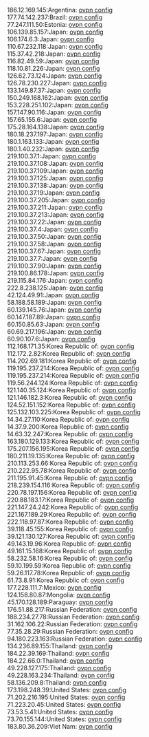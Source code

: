 186.12.169.145:Argentina: [ovpn config](vpn/186_12_169_145.ovpn)  
177.74.142.237:Brazil: [ovpn config](vpn/177_74_142_237.ovpn)  
77.247.111.50:Estonia: [ovpn config](vpn/77_247_111_50.ovpn)  
106.139.85.157:Japan: [ovpn config](vpn/106_139_85_157.ovpn)  
106.174.6.3:Japan: [ovpn config](vpn/106_174_6_3.ovpn)  
110.67.232.118:Japan: [ovpn config](vpn/110_67_232_118.ovpn)  
115.37.42.218:Japan: [ovpn config](vpn/115_37_42_218.ovpn)  
116.82.49.59:Japan: [ovpn config](vpn/116_82_49_59.ovpn)  
118.10.81.226:Japan: [ovpn config](vpn/118_10_81_226.ovpn)  
126.62.73.124:Japan: [ovpn config](vpn/126_62_73_124.ovpn)  
126.78.230.227:Japan: [ovpn config](vpn/126_78_230_227.ovpn)  
133.149.87.37:Japan: [ovpn config](vpn/133_149_87_37.ovpn)  
150.249.168.162:Japan: [ovpn config](vpn/150_249_168_162.ovpn)  
153.228.251.102:Japan: [ovpn config](vpn/153_228_251_102.ovpn)  
157.147.90.116:Japan: [ovpn config](vpn/157_147_90_116.ovpn)  
157.65.155.6:Japan: [ovpn config](vpn/157_65_155_6.ovpn)  
175.28.164.138:Japan: [ovpn config](vpn/175_28_164_138.ovpn)  
180.18.237.197:Japan: [ovpn config](vpn/180_18_237_197.ovpn)  
180.1.163.133:Japan: [ovpn config](vpn/180_1_163_133.ovpn)  
180.1.40.232:Japan: [ovpn config](vpn/180_1_40_232.ovpn)  
219.100.37.1:Japan: [ovpn config](vpn/219_100_37_1.ovpn)  
219.100.37.108:Japan: [ovpn config](vpn/219_100_37_108.ovpn)  
219.100.37.109:Japan: [ovpn config](vpn/219_100_37_109.ovpn)  
219.100.37.125:Japan: [ovpn config](vpn/219_100_37_125.ovpn)  
219.100.37.138:Japan: [ovpn config](vpn/219_100_37_138.ovpn)  
219.100.37.19:Japan: [ovpn config](vpn/219_100_37_19.ovpn)  
219.100.37.205:Japan: [ovpn config](vpn/219_100_37_205.ovpn)  
219.100.37.211:Japan: [ovpn config](vpn/219_100_37_211.ovpn)  
219.100.37.213:Japan: [ovpn config](vpn/219_100_37_213.ovpn)  
219.100.37.22:Japan: [ovpn config](vpn/219_100_37_22.ovpn)  
219.100.37.4:Japan: [ovpn config](vpn/219_100_37_4.ovpn)  
219.100.37.50:Japan: [ovpn config](vpn/219_100_37_50.ovpn)  
219.100.37.58:Japan: [ovpn config](vpn/219_100_37_58.ovpn)  
219.100.37.67:Japan: [ovpn config](vpn/219_100_37_67.ovpn)  
219.100.37.7:Japan: [ovpn config](vpn/219_100_37_7.ovpn)  
219.100.37.90:Japan: [ovpn config](vpn/219_100_37_90.ovpn)  
219.100.86.178:Japan: [ovpn config](vpn/219_100_86_178.ovpn)  
219.115.84.176:Japan: [ovpn config](vpn/219_115_84_176.ovpn)  
222.8.238.125:Japan: [ovpn config](vpn/222_8_238_125.ovpn)  
42.124.49.91:Japan: [ovpn config](vpn/42_124_49_91.ovpn)  
58.188.58.189:Japan: [ovpn config](vpn/58_188_58_189.ovpn)  
60.139.145.76:Japan: [ovpn config](vpn/60_139_145_76.ovpn)  
60.147.187.89:Japan: [ovpn config](vpn/60_147_187_89.ovpn)  
60.150.85.63:Japan: [ovpn config](vpn/60_150_85_63.ovpn)  
60.69.217.196:Japan: [ovpn config](vpn/60_69_217_196.ovpn)  
60.90.107.6:Japan: [ovpn config](vpn/60_90_107_6.ovpn)  
112.168.171.35:Korea Republic of: [ovpn config](vpn/112_168_171_35.ovpn)  
112.172.2.82:Korea Republic of: [ovpn config](vpn/112_172_2_82.ovpn)  
114.202.69.181:Korea Republic of: [ovpn config](vpn/114_202_69_181.ovpn)  
119.195.237.214:Korea Republic of: [ovpn config](vpn/119_195_237_214.ovpn)  
119.195.237.214:Korea Republic of: [ovpn config](vpn/119_195_237_214.ovpn)  
119.56.244.124:Korea Republic of: [ovpn config](vpn/119_56_244_124.ovpn)  
121.140.35.124:Korea Republic of: [ovpn config](vpn/121_140_35_124.ovpn)  
121.146.182.3:Korea Republic of: [ovpn config](vpn/121_146_182_3.ovpn)  
124.52.151.152:Korea Republic of: [ovpn config](vpn/124_52_151_152.ovpn)  
125.132.103.225:Korea Republic of: [ovpn config](vpn/125_132_103_225.ovpn)  
14.34.27.110:Korea Republic of: [ovpn config](vpn/14_34_27_110.ovpn)  
14.37.9.200:Korea Republic of: [ovpn config](vpn/14_37_9_200.ovpn)  
14.63.32.247:Korea Republic of: [ovpn config](vpn/14_63_32_247.ovpn)  
163.180.129.133:Korea Republic of: [ovpn config](vpn/163_180_129_133.ovpn)  
175.207.156.195:Korea Republic of: [ovpn config](vpn/175_207_156_195.ovpn)  
180.211.19.135:Korea Republic of: [ovpn config](vpn/180_211_19_135.ovpn)  
210.113.253.66:Korea Republic of: [ovpn config](vpn/210_113_253_66.ovpn)  
210.222.95.78:Korea Republic of: [ovpn config](vpn/210_222_95_78.ovpn)  
211.195.91.45:Korea Republic of: [ovpn config](vpn/211_195_91_45.ovpn)  
218.239.154.116:Korea Republic of: [ovpn config](vpn/218_239_154_116.ovpn)  
220.78.197.156:Korea Republic of: [ovpn config](vpn/220_78_197_156.ovpn)  
220.88.183.17:Korea Republic of: [ovpn config](vpn/220_88_183_17.ovpn)  
221.147.24.242:Korea Republic of: [ovpn config](vpn/221_147_24_242.ovpn)  
221.167.189.29:Korea Republic of: [ovpn config](vpn/221_167_189_29.ovpn)  
222.118.97.87:Korea Republic of: [ovpn config](vpn/222_118_97_87.ovpn)  
39.118.45.155:Korea Republic of: [ovpn config](vpn/39_118_45_155.ovpn)  
39.121.130.127:Korea Republic of: [ovpn config](vpn/39_121_130_127.ovpn)  
49.143.19.96:Korea Republic of: [ovpn config](vpn/49_143_19_96.ovpn)  
49.161.15.168:Korea Republic of: [ovpn config](vpn/49_161_15_168.ovpn)  
58.232.58.16:Korea Republic of: [ovpn config](vpn/58_232_58_16.ovpn)  
59.10.199.59:Korea Republic of: [ovpn config](vpn/59_10_199_59.ovpn)  
59.26.117.78:Korea Republic of: [ovpn config](vpn/59_26_117_78.ovpn)  
61.73.8.91:Korea Republic of: [ovpn config](vpn/61_73_8_91.ovpn)  
177.228.111.7:Mexico: [ovpn config](vpn/177_228_111_7.ovpn)  
124.158.80.87:Mongolia: [ovpn config](vpn/124_158_80_87.ovpn)  
45.170.128.189:Paraguay: [ovpn config](vpn/45_170_128_189.ovpn)  
176.51.88.217:Russian Federation: [ovpn config](vpn/176_51_88_217.ovpn)  
188.234.27.78:Russian Federation: [ovpn config](vpn/188_234_27_78.ovpn)  
31.162.106.22:Russian Federation: [ovpn config](vpn/31_162_106_22.ovpn)  
77.35.28.29:Russian Federation: [ovpn config](vpn/77_35_28_29.ovpn)  
94.180.223.163:Russian Federation: [ovpn config](vpn/94_180_223_163.ovpn)  
134.236.89.155:Thailand: [ovpn config](vpn/134_236_89_155.ovpn)  
184.22.39.169:Thailand: [ovpn config](vpn/184_22_39_169.ovpn)  
184.22.66.0:Thailand: [ovpn config](vpn/184_22_66_0.ovpn)  
49.228.127.175:Thailand: [ovpn config](vpn/49_228_127_175.ovpn)  
49.228.163.234:Thailand: [ovpn config](vpn/49_228_163_234.ovpn)  
58.136.209.8:Thailand: [ovpn config](vpn/58_136_209_8.ovpn)  
173.198.248.39:United States: [ovpn config](vpn/173_198_248_39.ovpn)  
71.202.216.195:United States: [ovpn config](vpn/71_202_216_195.ovpn)  
71.223.20.45:United States: [ovpn config](vpn/71_223_20_45.ovpn)  
73.53.5.41:United States: [ovpn config](vpn/73_53_5_41.ovpn)  
73.70.155.144:United States: [ovpn config](vpn/73_70_155_144.ovpn)  
183.80.36.209:Viet Nam: [ovpn config](vpn/183_80_36_209.ovpn)  

